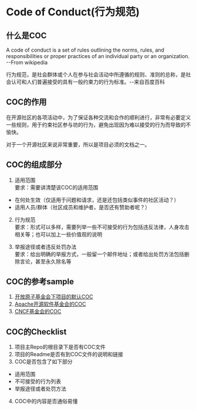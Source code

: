 # Code of Conduct(行为规范)

## 什么是COC
A code of conduct is a set of rules outlining the norms, rules, and responsibilities or proper practices of an individual party or an organization. --From wikipedia

行为规范，是社会群体或个人在参与社会活动中所遵循的规则、准则的总称，是社会认可和人们普遍接受的具有一般约束力的行为标准。--来自百度百科

## COC的作用
在开源社区的各项活动中，为了保证各种交流和合作的顺利进行，非常有必要定义一些规则，用于约束社区参与坊的行为，避免出现因为难以接受的行为而导致的不愉快。  

对于一个开源社区来说非常重要，所以是项目必须的文档之一。

## COC的组成部分
1. 适用范围  
要求：需要讲清楚该COC的适用范围
* 在何处生效（仅适用于问题和请求，还是还包括类似事件的社区活动？）
* 适用人员/群体（社区成员和维护者，是否还有赞助者呢？）


2. 行为规范  
要求：形式可以多样，需要列举一些不可接受的行为包括违反法律，人身攻击相关等；也可以加上一些价值观的说明

3. 举报途径或者违反处罚办法  
要求：给出明确的举报方式，一般留一个邮件地址；或者给出处罚方法包括删除言论，甚至永久除名等


## COC的参考sample
1. [开放原子基金会下项目的默认COC](openatom_coc.md)
2. [Apache开源软件基金会的COC](https://www.apache.org/foundation/policies/conduct)
3. [CNCF基金会的COC](https://github.com/cncf/foundation/blob/master/code-of-conduct-languages/zh.md)

## COC的Checklist
1. 项目主Repo的根目录下是否有COC文件
2. 项目的Readme是否有到COC文件的说明和链接
3. COC是否包含了如下部分
  * 适用范围
  * 不可接受的行为列表
  * 举报途径或者处罚方法
4. COC中的内容是否通俗易懂
